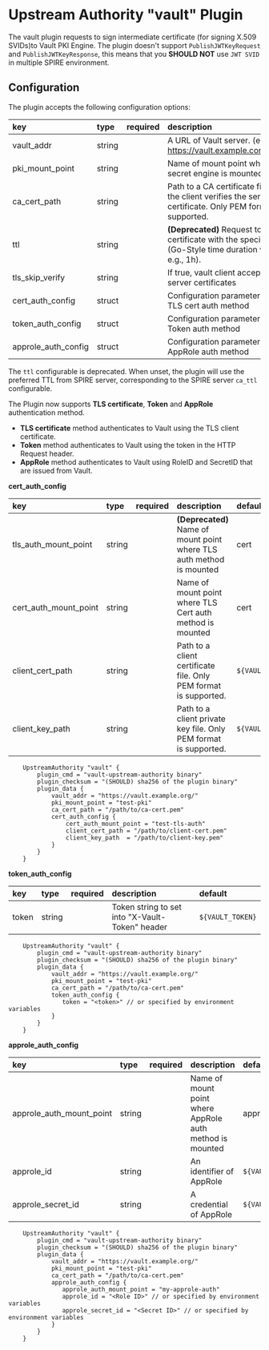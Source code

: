 #  Upstream Authority "vault" Plugin

The vault plugin requests to sign intermediate certificate (for signing X.509 SVIDs)to Vault PKI Engine.
The plugin doesn't support `PublishJWTKeyRequest` and `PublishJWTKeyResponse`, 
this means that you **SHOULD NOT** use `JWT SVID` in multiple SPIRE environment.   

## Configuration

The plugin accepts the following configuration options:

| key | type | required | description | default |
|:----|:-----|:---------|:------------|:--------|
| vault_addr  | string |   | A URL of Vault server. (e.g., https://vault.example.com:8443/) | `${VAULT_ADDR}` |
| pki_mount_point  | string |  | Name of mount point where PKI secret engine is mounted | pki |
| ca_cert_path     | string |  | Path to a CA certificate file that the client verifies the server certificate. Only PEM format is supported. | `${VAULT_CACERT}` |
| ttl              | string |  | **(Deprecated)** Request to issue a certificate with the specified TTL (Go-Style time duration value e.g., 1h).   | |
| tls_skip_verify  | string |  | If true, vault client accepts any server certificates | false |
| cert_auth_config | struct |  | Configuration parameters to use TLS cert auth method | |
| token_auth_config | struct | | Configuration parameters to use Token auth method | |
| approle_auth_config | struct | | Configuration parameters to use AppRole auth method | |

The `ttl` configurable is deprecated. When unset, the plugin will use the preferred TTL from SPIRE server, corresponding to the SPIRE server `ca_ttl` configurable.

The Plugin now supports **TLS certificate**, **Token** and **AppRole** authentication method.

- **TLS certificate** method authenticates to Vault using the TLS client certificate. 
- **Token** method authenticates to Vault using the token in the HTTP Request header. 
- **AppRole** method authenticates to Vault using RoleID and SecretID that are issued from Vault.

**cert_auth_config**

| key | type | required | description | default |
|:----|:-----|:---------|:------------|:--------|
| tls_auth_mount_point | string |  | **(Deprecated)** Name of mount point where TLS auth method is mounted | cert |
| cert_auth_mount_point | string |  | Name of mount point where TLS Cert auth method is mounted | cert |
| client_cert_path | string | | Path to a client certificate file. Only PEM format is supported. | `${VAULT_CLIENT_CERT}` |
| client_key_path  | string | | Path to a client private key file. Only PEM format is supported. | `${VAULT_CLIENT_KEY}` |

```hcl
    UpstreamAuthority "vault" {
        plugin_cmd = "vault-upstream-authority binary"
        plugin_checksum = "(SHOULD) sha256 of the plugin binary"
        plugin_data {
            vault_addr = "https://vault.example.org/"
            pki_mount_point = "test-pki"
            ca_cert_path = "/path/to/ca-cert.pem"
            cert_auth_config {
                cert_auth_mount_point = "test-tls-auth"
                client_cert_path = "/path/to/client-cert.pem"
                client_key_path  = "/path/to/client-key.pem"
            }
        }
    }
```
**token_auth_config**

| key | type | required | description | default |
|:----|:-----|:---------|:------------|:--------|
| token | string | | Token string to set into "X-Vault-Token" header | `${VAULT_TOKEN}` |


```hcl
    UpstreamAuthority "vault" {
        plugin_cmd = "vault-upstream-authority binary"
        plugin_checksum = "(SHOULD) sha256 of the plugin binary"
        plugin_data {
            vault_addr = "https://vault.example.org/"
            pki_mount_point = "test-pki"
            ca_cert_path = "/path/to/ca-cert.pem"
            token_auth_config {
               token = "<token>" // or specified by environment variables
            }
        }
    }
```
**approle_auth_config**

| key | type | required | description | default |
|:----|:-----|:---------|:------------|:--------|
| approle_auth_mount_point | string | | Name of mount point where AppRole auth method is mounted | approle |
| approle_id |string | | An identifier of AppRole | `${VAULT_APPROLE_ID}` |
| approle_secret_id | string | | A credential of AppRole | `${VAULT_APPROLE_SECRET_ID}` |

```hcl
    UpstreamAuthority "vault" {
        plugin_cmd = "vault-upstream-authority binary"
        plugin_checksum = "(SHOULD) sha256 of the plugin binary"
        plugin_data {
            vault_addr = "https://vault.example.org/"
            pki_mount_point = "test-pki"
            ca_cert_path = "/path/to/ca-cert.pem"
            approle_auth_config {
               approle_auth_mount_point = "my-approle-auth"
               approle_id = "<Role ID>" // or specified by environment variables
               approle_secret_id = "<Secret ID>" // or specified by environment variables
            }
        }
    }
```
